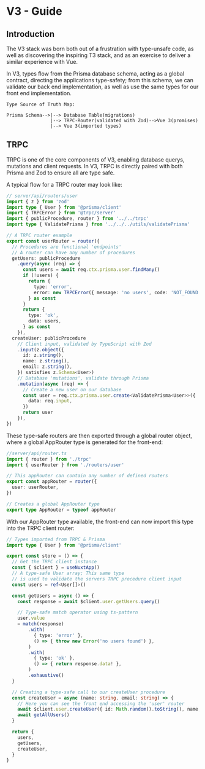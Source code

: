 # V3 - Guide

## Introduction

The V3 stack was born both out of a frustration with type-unsafe code,
as well as discovering the inspiring T3 stack, and as an exercise to deliver a similar experience with Vue.

In V3, types flow from the Prisma database schema, acting as a global contract, directing the applications type-safety; from this schema, we can validate our back end implementation, as well as use the same types for our front end implementation.

```
Type Source of Truth Map:

Prisma Schema-->|--> Database Table(migrations)
                |--> TRPC-Router(validated with Zod)-->Vue 3(promises)
                |--> Vue 3(imported types)
```

## TRPC

TRPC is one of the core components of V3, enabling database querys, mutations and client requests. In V3, TRPC is directly paired with both Prisma and Zod to ensure all are type safe.

A typical flow for a TRPC router may look like:

```typescript
// server/api/routers/user
import { z } from 'zod'
import type { User } from '@prisma/client'
import { TRPCError } from '@trpc/server'
import { publicProcedure, router } from '../../trpc'
import type { ValidatePrisma } from '../../../utils/validatePrisma'

// A TRPC router example
export const userRouter = router({
  // Procedures are functional 'endpoints'
  // A router can have any number of procedures
  getUsers: publicProcedure
    .query(async (req) => {
      const users = await req.ctx.prisma.user.findMany()
      if (!users) {
        return {
          type: 'error',
          error: new TRPCError({ message: 'no users', code: 'NOT_FOUND' }),
        } as const
      }
      return {
        type: 'ok',
        data: users,
      } as const
    }),
  createUser: publicProcedure
    // Client input, validated by TypeScript with Zod
    .input(z.object({
      id: z.string(),
      name: z.string(),
      email: z.string(),
    }) satisfies z.Schema<User>)
    // Database 'mutations', validate through Prisma
    .mutation(async (req) => {
      // Create a new user on our database
      const user = req.ctx.prisma.user.create<ValidatePrisma<User>>({
        data: req.input,
      })
      return user
    }),
})

```

These type-safe routers are then exported through a global router object, where a global AppRouter type is generated for the front-end:

```typescript
//server/api/router.ts
import { router } from './trpc'
import { userRouter } from './routers/user'

// This appRouter can contain any number of defined routers
export const appRouter = router({
  user: userRouter,
})

// Creates a global AppRouter type
export type AppRouter = typeof appRouter
```
With our AppRouter type available, the front-end can now import this type
into the TRPC client router:

```typescript
// Types imported from TRPC & Prisma
import type { User } from '@prisma/client'

export const store = () => {
  // Get the TRPC client instance
  const { $client } = useNuxtApp()
  // A type-safe User array; This same type
  // is used to validate the servers TRPC procedure client input
  const users = ref<User[]>()

  const getUsers = async () => {
    const response = await $client.user.getUsers.query()

    // Type-safe match operator using ts-pattern
    user.value
    = match(response)
        .with(
          { type: 'error' },
          () => { throw new Error('no users found') },
        )
        .with(
          { type: 'ok' },
          () => { return response.data! },
        )
        .exhaustive()
  }

  // Creating a type-safe call to our createUser procedure
  const createUser = async (name: string, email: string) => {
    // Here you can see the front end accessing the 'user' router
    await $client.user.createUser({ id: Math.random().toString(), name, email })
    await getAllUsers()
  }

  return {
    users,
    getUsers,
    createUser,
  }
}
```